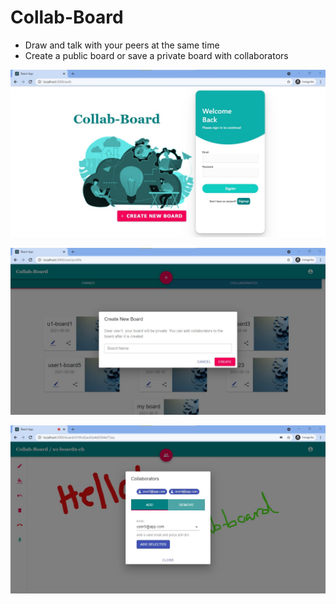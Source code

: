 # Collab-Board <!--[[Visit]](https://algo-visualizer-f76e9.web.app/)-->

- Draw and talk with your peers at the same time
- Create a public board or save a private board with collaborators

![Auth](./screenshots/auth.jpg)

![Dashboard](./screenshots/dashboard.jpg)

![Board](./screenshots/board.jpg)